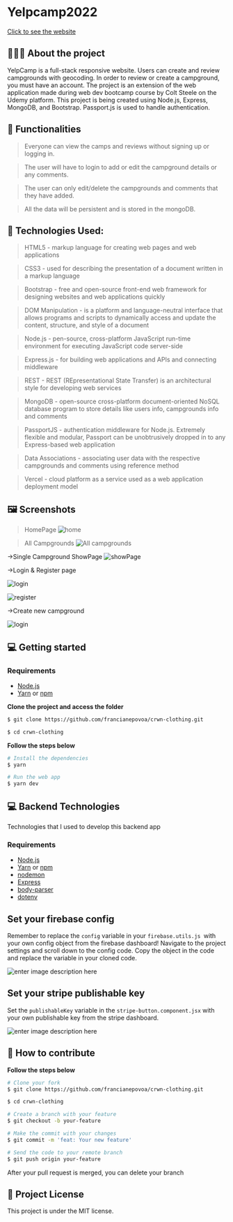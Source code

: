 # Yelpcamp2022
[Click to see the website](https://yelpcamp2022-v0.vercel.app/)

## 👨🏻‍💻 About the project
YelpCamp is a full-stack responsive website. Users can create and review campgrounds with geocoding. In order to review or create a campground, you must have an account. 
The project is an extension of the web application made during web dev bootcamp course by Colt Steele on the Udemy platform. 
This project is being created using Node.js, Express, MongoDB, and Bootstrap. Passport.js is used to handle authentication.

## 🚀 Functionalities
>Everyone can view the camps and reviews without signing up or logging in.

>The user will have to login to add or edit the campground details or any comments.

>The user can only edit/delete the campgrounds and comments that they have added.

>All the data will be persistent and is stored in the mongoDB.

## 🚀 Technologies Used:
>HTML5 - markup language for creating web pages and web applications

>CSS3 - used for describing the presentation of a document written in a markup language

>Bootstrap - free and open-source front-end web framework for designing websites and web applications quickly

>DOM Manipulation - is a platform and language-neutral interface that allows programs and scripts to dynamically access and update the content, structure, and style of a document

>Node.js - pen-source, cross-platform JavaScript run-time environment for executing JavaScript code server-side

>Express.js - for building web applications and APIs and connecting middleware

>REST - REST (REpresentational State Transfer) is an architectural style for developing web services

>MongoDB - open-source cross-platform document-oriented NoSQL database program to store details like users info, campgrounds info and comments

>PassportJS - authentication middleware for Node.js. Extremely flexible and modular, Passport can be unobtrusively dropped in to any Express-based web application

>Data Associations - associating user data with the respective campgrounds and comments using reference method

>Vercel - cloud platform as a service used as a web application deployment model

## 🖼️ Screenshots
>HomePage
![home](https://res.cloudinary.com/ddlzbo6ut/image/upload/v1684538052/github%20screenshots/yelpcamp_0_o7vgyv.png)

>All Campgrounds
![All campgrounds](https://res.cloudinary.com/ddlzbo6ut/image/upload/v1684538043/github%20screenshots/yelpcamp_1_dvc1gw.png)

->Single Campground ShowPage
![showPage](https://res.cloudinary.com/ddlzbo6ut/image/upload/v1684538026/github%20screenshots/yelpcamp2_dkpmt2.png)

->Login & Register page

![login](https://res.cloudinary.com/ddlzbo6ut/image/upload/v1684537992/github%20screenshots/yelpcamp3_n5mift.png)

![register](https://res.cloudinary.com/ddlzbo6ut/image/upload/v1684537997/github%20screenshots/yelpcamp4_tddn3n.png)

->Create new campground

![login](https://res.cloudinary.com/ddlzbo6ut/image/upload/v1684587204/github%20screenshots/yelpcamp5_cfzm71.png)


## 💻 Getting started

### Requirements

- [Node.js](https://nodejs.org/en/)
- [Yarn](https://classic.yarnpkg.com/) or [npm](https://www.npmjs.com/)


**Clone the project and access the folder**

```bash
$ git clone https://github.com/francianepovoa/crwn-clothing.git

$ cd crwn-clothing

```

**Follow the steps below**

```bash
# Install the dependencies
$ yarn

# Run the web app
$ yarn dev
```

## 💻 Backend Technologies

Technologies that I used to develop this backend app
### Requirements

- [Node.js](https://nodejs.org/en/)
- [Yarn](https://classic.yarnpkg.com/) or [npm](https://www.npmjs.com/)
- [nodemon](https://nodemon.io/)
- [Express](https://expressjs.com/)
- [body-parser](https://github.com/expressjs/body-parser)
- [dotenv](https://github.com/motdotla/dotenv)

## Set your firebase config

Remember to replace the `config` variable in your `firebase.utils.js `with your own config object from the firebase dashboard! Navigate to the project settings and scroll down to the config code. Copy the object in the code and replace the variable in your cloned code.

![enter image description here](https://camo.githubusercontent.com/4ed8b6a189ef7358611a7301b8b5fc41f8b5ac8a02ffda9b0f72cd725015b914/68747470733a2f2f692e6962622e636f2f3679774d6b42662f53637265656e2d53686f742d323031392d30372d30312d61742d31312d33352d30322d414d2e706e67)

## Set your stripe publishable key


Set the `publishableKey` variable in the `stripe-button.component.jsx` with your own publishable key from the stripe dashboard.

![enter image description here](https://camo.githubusercontent.com/fb711e324a7e95a935e5db8ca73549c48e4fc3f8cd1a31ad893a8f18f72bd23e/68747470733a2f2f692e6962622e636f2f646a51546d56462f53637265656e2d53686f742d323031392d30372d30312d61742d322d31382d35302d414d2e706e67)

## 🤔 How to contribute 

**Follow the steps below**

```bash
# Clone your fork
$ git clone https://github.com/francianepovoa/crwn-clothing.git

$ cd crwn-clothing

# Create a branch with your feature
$ git checkout -b your-feature

# Make the commit with your changes
$ git commit -m 'feat: Your new feature'

# Send the code to your remote branch
$ git push origin your-feature
```

After your pull request is merged, you can delete your branch

## 📝 Project License

This project is under the MIT license.
